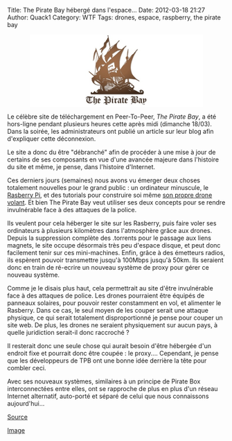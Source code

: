 Title: The Pirate Bay hébergé dans l'espace...
Date: 2012-03-18 21:27
Author: Quack1
Category: WTF
Tags: drones, espace, raspberry, the pirate bay

<div align=center><a href="static/upload/pirate_bay.jpg"><img src="upload/pirate_bay.jpg" width="400" align=center /></a></div>

Le célèbre site de téléchargement en Peer-To-Peer, *The Pirate Bay*, a
été hors-ligne pendant plusieurs heures cette après midi (dimanche
18/03). Dans la soirée, les administrateurs ont publié un article sur
leur blog afin d'expliquer cette déconnexion.

Le site a donc du être "débranché" afin de procéder à une mise à jour de
certains de ses composants en vue d'une avancée majeure dans l'histoire
du site et même, je pense, dans l'histoire d'Internet.

Ces derniers jours (semaines) nous avons vu émerger deux choses
totalement nouvelles pour le grand public : un ordinateur minuscule, le
[Rasberry Pi][], et des tutorials pour construire soi même [son propre
drone volant][]. Et bien The Pirate Bay veut utiliser ses deux concepts
pour se rendre invulnérable face à des attaques de la police.

Ils veulent pour cela héberger le site sur les Rasberry, puis faire
voler ses ordinateurs à plusieurs kilomètres dans l'atmosphère grâce aux
drones. Depuis la suppression complète des .torrents pour le passage aux
liens magnets, le site occupe désormais très peu d'espace disque, et
peut donc facilement tenir sur ces mini-machines. Enfin, grâce à des
émetteurs radios, ils espèrent pouvoir transmettre jusqu'à 100Mbps
jusqu'à 50km. Ils seraient donc en train de ré-ecrire un nouveau système
de proxy pour gérer ce nouveau système.

Comme je le disais plus haut, cela permettrait au site d'être
invulnérable face à des attaques de police. Les drones pourraient être
équipés de panneaux solaires, pour pouvoir rester constamment en vol, et
alimenter le Rasberry. Dans ce cas, le seul moyen de les couper serait
une attaque physique, ce qui serait totalement disproportionné je pense
pour couper un site web. De plus, les drones ne seraient physiquement
sur aucun pays, à quelle juridiction serait-il donc raccroché ?

Il resterait donc une seule chose qui aurait besoin d'être hébergée d'un
endroit fixe et pourrait donc être coupée : le proxy.... Cependant, je
pense que les développeurs de TPB ont une bonne idée derrière la tête
pour combler ceci.

Avec ses nouveaux systèmes, similaires à un principe de Pirate Box
interconnectées entre elles, ont se rapproche de plus en plus d'un
réseau Internet alternatif, auto-porté et séparé de celui que nous
connaissons aujourd'hui...

[Source][]

[Image][]

  [Rasberry Pi]: http://www.raspberrypi.org/ "http://www.raspberrypi.org/"
  [son propre drone volant]: http://owni.fr/2012/03/09/drones-dhacktivistes/ "http://owni.fr/2012/03/09/drones-dhacktivistes/"
  [Source]: https://thepiratebay.se/blog/210
  [Image]: https://www.gamersglobal.de/sites/gamersglobal.de/files/imagecache/news_600fixed/news/teaser/557/pirate_bay.jpg "https://www.gamersglobal.de/sites/gamersglobal.de/files/imagecache/news_600fixed/news/teaser/557/pirate_bay.jpg"
